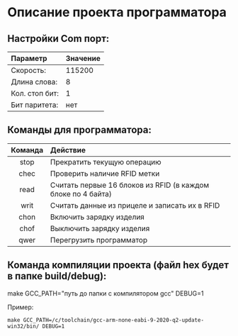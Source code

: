 # Описание проекта программатора

## Настройки Com порт:

| Параметр       | Значение |
| :--------      | :-----   |
| Скорость:      | 115200   |
| Длина слова:   | 8        |
| Кол. стоп бит: | 1        |
| Бит паритета:  | нет      |


## Команды для программатора:

| Команда | Действие                                                    |
| :----: | :-------------------------------                             |
| stop | Прекратить текущую операцию                                    |
| chec | Проверить наличие RFID метки                                   |
| read | Считать первые 16 блоков из RFID (в каждом блоке по 4 байта)   |
| writ | Считать данные из прицеле и записать их в RFID                 |
| chon | Включить зарядку изделия                                       |
| chof | Выключить зарядку изделия                                      |
| qwer | Перегрузить программатор                                       |

## Команда компиляции проекта (файл hex будет в папке build/debug):

make GCC_PATH="путь до папки с компилятором gcc" DEBUG=1

Пример:

```shell
make GCC_PATH=/c/toolchain/gcc-arm-none-eabi-9-2020-q2-update-win32/bin/ DEBUG=1
```